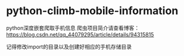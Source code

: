 # python-climb-mobile-information
python深度嵌套爬取手机信息
爬虫项目简介请查看博客： 
https://blog.csdn.net/qq_44079295/article/details/94315815

记得修改import的目录以及创建好相应的手机存储目录
